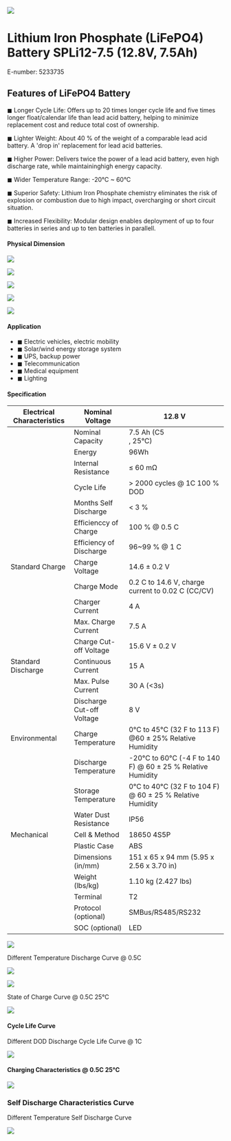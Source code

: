 ![](_page_0_Picture_0.jpeg)

# Lithium Iron Phosphate (LiFePO4) Battery SPLi12-7.5 (12.8V, 7.5Ah)

E-number: 5233735

## Features of LiFePO4 Battery

◼ Longer Cycle Life: Offers up to 20 times longer cycle life and five times longer float/calendar life than lead acid battery, helping to minimize replacement cost and reduce total cost of ownership.

◼ Lighter Weight: About 40 % of the weight of a comparable lead acid battery. A 'drop in' replacement for lead acid batteries.

◼ Higher Power: Delivers twice the power of a lead acid battery, even high discharge rate, while maintaininghigh energy capacity.

◼ Wider Temperature Range: -20°C ~ 60°C

◼ Superior Safety: Lithium Iron Phosphate chemistry eliminates the risk of explosion or combustion due to high impact, overcharging or short circuit situation.

◼ Increased Flexibility: Modular design enables deployment of up to four batteries in series and up to ten batteries in parallell.

#### Physical Dimension

![](_page_0_Figure_11.jpeg)

![](_page_0_Figure_12.jpeg)

![](_page_0_Figure_13.jpeg)

![](_page_0_Figure_14.jpeg)

![](_page_0_Picture_15.jpeg)

#### Application

- ◼ Electric vehicles, electric mobility
- ◼ Solar/wind energy storage system
- ◼ UPS, backup power
- ◼ Telecommunication
- ◼ Medical equipment
- ◼ Lighting

#### Specification

| Electrical Characteristics | Nominal Voltage           | 12.8 V                                                      |
|----------------------------|---------------------------|-------------------------------------------------------------|
|                            | Nominal Capacity          | 7.5 Ah (C5<br>, 25°C)                                       |
|                            | Energy                    | 96Wh                                                        |
|                            | Internal Resistance       | ≤ 60 mΩ                                                     |
|                            | Cycle Life                | > 2000 cycles @ 1C 100 % DOD                                |
|                            | Months Self Discharge     | < 3 %                                                       |
|                            | Efficienccy of Charge     | 100 % @ 0.5 C                                               |
|                            | Efficiency of Discharge   | 96~99 % @ 1 C                                               |
| Standard Charge            | Charge Voltage            | 14.6 ± 0.2 V                                                |
|                            | Charge Mode               | 0.2 C to 14.6 V, charge current to 0.02 C (CC/CV)           |
|                            | Charger Current           | 4 A                                                         |
|                            | Max. Charge Current       | 7.5 A                                                       |
|                            | Charge Cut-off Voltage    | 15.6 V ± 0.2 V                                              |
| Standard Discharge         | Continuous Current        | 15 A                                                        |
|                            | Max. Pulse Current        | 30 A (<3s)                                                  |
|                            | Discharge Cut-off Voltage | 8 V                                                         |
| Environmental              | Charge Temperature        | 0°C to 45°C (32 F to 113 F) @60 ± 25% Relative Humidity     |
|                            | Discharge Temperature     | -20°C to 60°C (-4 F to 140 F) @ 60 ± 25 % Relative Humidity |
|                            | Storage Temperature       | 0°C to 40°C (32 F to 104 F) @ 60 ± 25 % Relative Humidity   |
|                            | Water Dust Resistance     | IP56                                                        |
| Mechanical                 | Cell & Method             | 18650 4S5P                                                  |
|                            | Plastic Case              | ABS                                                         |
|                            | Dimensions (in/mm)        | 151 x 65 x 94 mm (5.95 x 2.56 x 3.70 in)                    |
|                            | Weight (lbs/kg)           | 1.10 kg (2.427 lbs)                                         |
|                            | Terminal                  | T2                                                          |
|                            | Protocol (optional)       | SMBus/RS485/RS232                                           |
|                            | SOC (optional)            | LED                                                         |

![](_page_1_Figure_0.jpeg)

Different Temperature Discharge Curve @ 0.5C

![](_page_1_Figure_2.jpeg)

![](_page_1_Figure_3.jpeg)

State of Charge Curve @ 0.5C 25°C

![](_page_1_Figure_5.jpeg)

#### Cycle Life Curve

Different DOD Discharge Cycle Life Curve @ 1C

![](_page_1_Figure_8.jpeg)

#### Charging Characteristics @ 0.5C 25°C

![](_page_1_Figure_10.jpeg)

### Self Discharge Characteristics Curve

Different Temperature Self Discharge Curve

![](_page_1_Figure_13.jpeg)